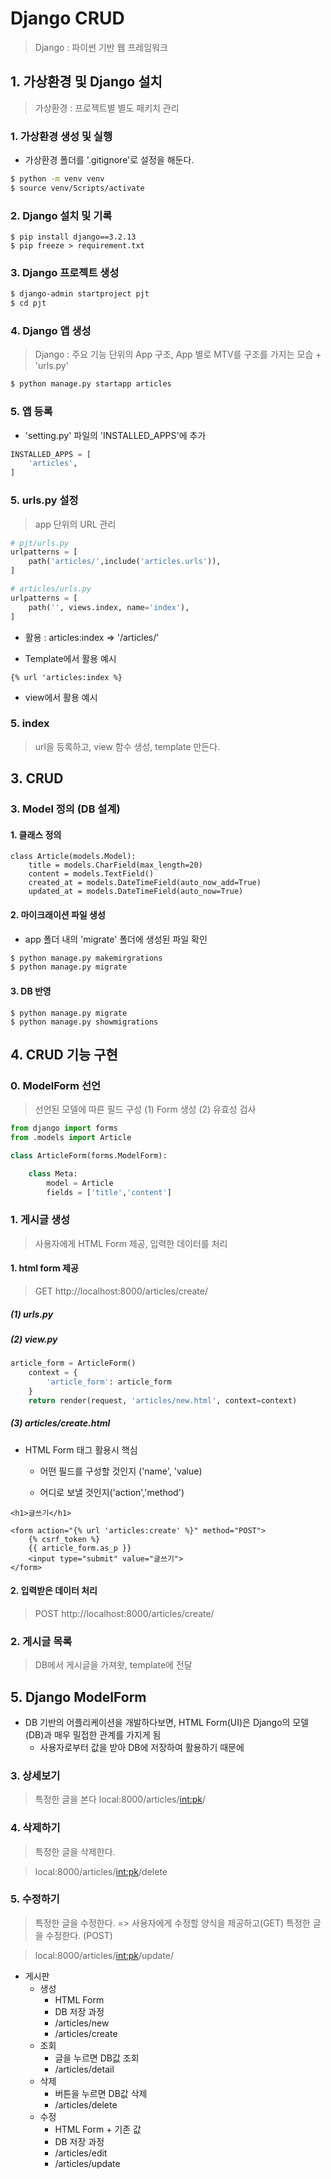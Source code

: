 # Django CRUD

> Django : 파이썬 기반 웹 프레임워크

## 1. 가상환경 및 Django 설치

> 가상환경 : 프로젝트별 별도 패키치 관리

### 1. 가상환경 생성 및 실행

* 가상환경 폴더를 '.gitignore'로 설정을 해둔다.
```bash
$ python -m venv venv
$ source venv/Scripts/activate
```

### 2. Django 설치 및 기록

```
$ pip install django==3.2.13
$ pip freeze > requirement.txt
```

### 3. Django 프로젝트 생성

```bash
$ django-admin startproject pjt
$ cd pjt
```

### 4. Django 앱 생성

> Django : 주요 기능 단위의 App 구조, App 별로 MTV를 구조를 가지는 모습 + 'urls.py'

```bash
$ python manage.py startapp articles
```
### 5. 앱 등록
* 'setting.py' 파일의 'INSTALLED_APPS'에 추가
```python
INSTALLED_APPS = [
    'articles',
]
```
### 5. urls.py 설정

> app 단위의 URL 관리
```python
# pjt/urls.py
urlpatterns = [
    path('articles/',include('articles.urls')),
]
```

```python
# articles/urls.py
urlpatterns = [
    path('', views.index, name='index'),
]
```

* 활용 : articles:index => '/articles/'

* Template에서 활용 예시
```django
{% url 'articles:index %}
```
* view에서 활용 예시


### 5. index

> url을 등록하고, view 함수 생성, template 만든다.

## 3. CRUD

### 3. Model 정의 (DB 설계)

#### 1. 클래스 정의
```
class Article(models.Model):
    title = models.CharField(max_length=20)
    content = models.TextField()
    created_at = models.DateTimeField(auto_now_add=True)
    updated_at = models.DateTimeField(auto_now=True)
```

#### 2. 마이크래이션 파일 생성

* app 폴더 내의 'migrate' 폴더에 생성된 파일 확인
```bash
$ python manage.py makemirgrations
$ python manage.py migrate
```

#### 3. DB 반영
```
$ python manage.py migrate
$ python manage.py showmigrations
```

## 4. CRUD 기능 구현

### 0. ModelForm 선언

> 선언된 모델에 따른 필드 구성 (1) Form 생성 (2) 유효성 검사

```python
from django import forms
from .models import Article

class ArticleForm(forms.ModelForm):

    class Meta:
        model = Article
        fields = ['title','content']
```

### 1. 게시글 생성

> 사용자에게 HTML Form 제공, 입력한 데이터를 처리

#### 1. html form 제공

> GET http://localhost:8000/articles/create/

##### (1) urls.py

##### (2) view.py

```python
article_form = ArticleForm()
    context = {
        'article_form': article_form
    }
    return render(request, 'articles/new.html', context=context)    
```

##### (3) articles/create.html

* HTML Form 태그 활용시 핵심
    * 어떤 필드를 구성할 것인지 ('name', 'value)
    
    * 어디로 보낼 것인지('action','method')

```django
<h1>글쓰기</h1>

<form action="{% url 'articles:create' %}" method="POST">
    {% csrf_token %}
    {{ article_form.as_p }}
    <input type="submit" value="글쓰기"> 
</form>
```

#### 2. 입력받은 데이터 처리

> POST http://localhost:8000/articles/create/

### 2. 게시글 목록

> DB에서 게시글을 가져왓, template에 전달

## 5. Django ModelForm
* DB 기반의 어플리케이션을 개발하다보면, HTML Form(UI)은 Django의 모델(DB)과 매우 밀접한 관계를 가지게 됨
    * 사용자로부터 값을 받아 DB에 저장하여 활용하기 때문에

### 3. 상세보기

> 특정한 글을 본다
> local:8000/articles/<int:pk>/

### 4. 삭제하기

> 특정한 글을 삭제한다.

> local:8000/articles/<int:pk>/delete

### 5. 수정하기

> 특정한 글을 수정한다. => 사용자에게 수정할 양식을 제공하고(GET) 특정한 글을 수정한다. (POST)

> local:8000/articles/<int:pk>/update/


* 게시판
    * 생성
        * HTML Form
        * DB 저장 과정
        * /articles/new
        * /articles/create
    * 조회
        * 글을 누르면 DB값 조회
        * /articles/detail
    * 삭제
        * 버튼을 누르면 DB값 삭제
        * /articles/delete
    * 수정
        * HTML Form + 기존 값
        * DB 저장 과정
        * /articles/edit
        * /articles/update
